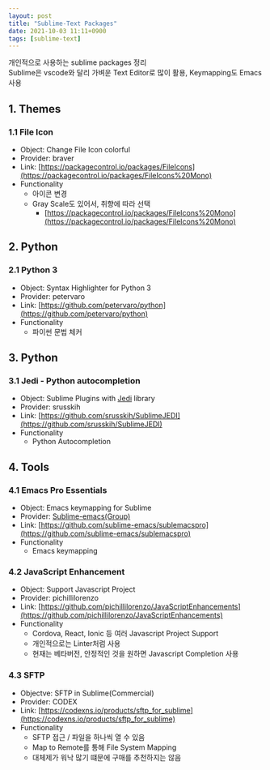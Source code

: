 ```yaml
---
layout: post
title: "Sublime-Text Packages"
date: 2021-10-03 11:11+0900
tags: [sublime-text]
---
```


개인적으로 사용하는 sublime packages 정리  
Sublime은 vscode와 달리 가벼운 Text Editor로 많이 활용, Keymapping도 Emacs 사용


## 1. Themes
### 1.1 File Icon
* Object: Change File Icon colorful
* Provider: braver
* Link: [https://packagecontrol.io/packages/FileIcons](https://packagecontrol.io/packages/FileIcons%20Mono)
* Functionality
  * 아이콘 변경
  * Gray Scale도 있어서, 취향에 따라 선택
    * [https://packagecontrol.io/packages/FileIcons%20Mono](https://packagecontrol.io/packages/FileIcons%20Mono)

## 2. Python
### 2.1 Python 3
* Object: Syntax Highlighter for Python 3
* Provider: petervaro
* Link: [https://github.com/petervaro/python](https://github.com/petervaro/python)
* Functionality
  * 파이썬 문법 체커

## 3. Python 
### 3.1 Jedi - Python autocompletion 
* Object: Sublime Plugins with [Jedi](https://github.com/davidhalter/jedi) library
* Provider: srusskih
* Link: [https://github.com/srusskih/SublimeJEDI](https://github.com/srusskih/SublimeJEDI)
* Functionality
  * Python Autocompletion

## 4. Tools
### 4.1 Emacs Pro Essentials
* Object: Emacs keymapping for Sublime
* Provider: [Sublime-emacs(Group)](https://github.com/sublime-emacs)
* Link: [https://github.com/sublime-emacs/sublemacspro](https://github.com/sublime-emacs/sublemacspro)
* Functionality
  * Emacs keymapping

### 4.2 JavaScript Enhancement
* Object: Support Javascript Project
* Provider: pichillilorenzo
* Link: [https://github.com/pichillilorenzo/JavaScriptEnhancements](https://github.com/pichillilorenzo/JavaScriptEnhancements)
* Functionality
  * Cordova, React, Ionic 등 여러 Javascript Project Support
  * 개인적으로는 Linter처럼 사용
  * 현재는 베타버전, 안정적인 것을 원하면 Javascript Completion 사용 

### 4.3 SFTP
* Objectve: SFTP in Sublime(Commercial)
* Provider: CODEX
* Link: [https://codexns.io/products/sftp_for_sublime](https://codexns.io/products/sftp_for_sublime)
* Functionality
  * SFTP 접근 / 파일을 하나씩 열 수 있음
  * Map to Remote를 통해 File System Mapping
  * 대체제가 워낙 많기 떄문에 구매를 추천하지는 않음
